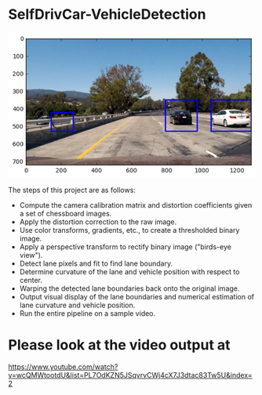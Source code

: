 # SelfDrivCar-VehicleDetection

![image-output](./output_images/car_detected.png)

The steps of this project are as follows:  

* Compute the camera calibration matrix and distortion coefficients given a set of chessboard images.
* Apply the distortion correction to the raw image.  
* Use color transforms, gradients, etc., to create a thresholded binary image.
* Apply a perspective transform to rectify binary image ("birds-eye view"). 
* Detect lane pixels and fit to find lane boundary.
* Determine curvature of the lane and vehicle position with respect to center.
* Warping the detected lane boundaries back onto the original image.
* Output visual display of the lane boundaries and numerical estimation of lane curvature and vehicle position.
* Run the entire pipeline on a sample video.



# Please look at the video output at 
https://www.youtube.com/watch?v=wcQMWtootdU&list=PL7OdKZN5JSqvrvCWj4cX7J3dtac83Tw5U&index=2

